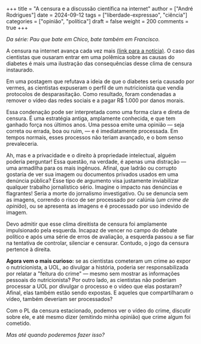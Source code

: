 +++
title = "A censura e a discussão científica na internet"
author = ["André Rodrigues"]
date = 2024-09-12
tags = ["liberdade-expressao", "ciência"]
categories = ["opinião", "política"]
draft = false
weight = 200
comments = true
+++

_Da série: Pau que bate em Chico, bate também em Francisco._

A censura na internet avança cada vez mais [(link para a notícia)](https://noticias.uol.com.br/cotidiano/ultimas-noticias/2024/09/11/condenacao-cientistas-diabetes-vermes.htm). O caso das cientistas que ousaram entrar em uma polêmica sobre as causas do diabetes é mais uma ilustração das consequências desse clima de censura instaurado.

Em uma postagem que refutava a ideia de que o diabetes seria causado por vermes, as cientistas expuseram o perfil de um nutricionista que vendia protocolos de desparasitação. Como resultado, foram condenadas a remover o vídeo das redes sociais e a pagar R$ 1.000 por danos morais.

Essa condenação pode ser interpretada como uma forma clara e direta de censura. É uma estratégia antiga, amplamente conhecida, e que tem ganhado força nos últimos anos. Uma pessoa emite uma opinião — seja correta ou errada, boa ou ruim, — e é imediatamente processada. Em tempos normais, esses processos não teriam avançado, e o bom senso prevaleceria.

Ah, mas e a privacidade e o direito à propriedade intelectual, alguém poderia perguntar! Essa questão, na verdade, é apenas uma distração — uma armadilha para os mais ingênuos. Afinal, que ladrão ou corrupto gostaria de ver sua imagem ou documentos privados usados em uma denúncia pública? Esse tipo de argumento visa justamente inviabilizar qualquer trabalho jornalístico sério. Imagine o impacto nas denúncias e flagrantes! Seria a morte do jornalismo investigativo. Ou se denuncia sem as imagens, correndo o risco de ser processado por calúnia (_um crime de opinião_), ou se apresenta as imagens e é processado por uso indevido de imagem.

Devo admitir que esse clima direitista de censura foi amplamente impulsionado pela esquerda. Incapaz de vencer no campo do debate político e após uma série de erros de avaliação, a esquerda passou a se fiar na tentativa de controlar, silenciar e censurar. Contudo, o jogo da censura pertence à direita.

**Agora vem o mais curioso:** se as cientistas cometeram um crime ao expor o nutricionista, a UOL, ao divulgar a história, poderia ser responsabilizada por relatar a "feitura do crime" — mesmo sem mostrar as informações pessoais do nutricionista? Por outro lado, as cientistas não poderiam processar a UOL por divulgar o processo e o vídeo que elas postaram? Afinal, elas também estão sendo expostas. E aqueles que compartilharam o vídeo, também deveriam ser processados?

Com o PL da censura estacionado, podemos ver o vídeo do crime, discutir sobre ele, e até mesmo dizer (emitindo minha opinião) que crime algum foi cometido.

_Mas até quando poderemos fazer isso?_
